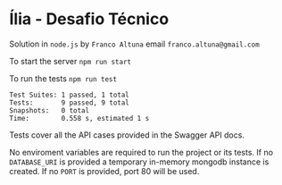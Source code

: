 # Ília - Desafio Técnico

Solution in `node.js` by `Franco Altuna` email `franco.altuna@gmail.com`

To start the server `npm run start`

To run the tests `npm run test`

```
Test Suites: 1 passed, 1 total
Tests:       9 passed, 9 total
Snapshots:   0 total
Time:        0.558 s, estimated 1 s
```

Tests cover all the API cases provided in the Swagger API docs.

No enviroment variables are required to run the project or its tests. If no `DATABASE_URI` is provided a temporary in-memory mongodb instance is created. If no `PORT` is provided, port 80 will be used.
